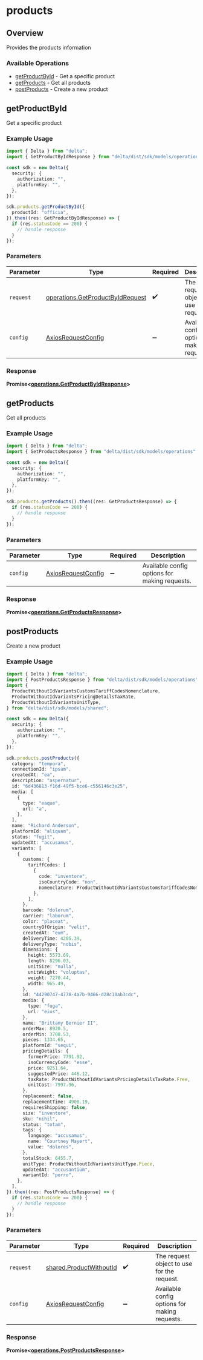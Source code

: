 # products

## Overview

Provides the products information

### Available Operations

* [getProductById](#getproductbyid) - Get a specific product
* [getProducts](#getproducts) - Get all products
* [postProducts](#postproducts) - Create a new product

## getProductById

Get a specific product

### Example Usage

```typescript
import { Delta } from "delta";
import { GetProductByIdResponse } from "delta/dist/sdk/models/operations";

const sdk = new Delta({
  security: {
    authorization: "",
    platformKey: "",
  },
});

sdk.products.getProductById({
  productId: "officia",
}).then((res: GetProductByIdResponse) => {
  if (res.statusCode == 200) {
    // handle response
  }
});
```

### Parameters

| Parameter                                                                            | Type                                                                                 | Required                                                                             | Description                                                                          |
| ------------------------------------------------------------------------------------ | ------------------------------------------------------------------------------------ | ------------------------------------------------------------------------------------ | ------------------------------------------------------------------------------------ |
| `request`                                                                            | [operations.GetProductByIdRequest](../../models/operations/getproductbyidrequest.md) | :heavy_check_mark:                                                                   | The request object to use for the request.                                           |
| `config`                                                                             | [AxiosRequestConfig](https://axios-http.com/docs/req_config)                         | :heavy_minus_sign:                                                                   | Available config options for making requests.                                        |


### Response

**Promise<[operations.GetProductByIdResponse](../../models/operations/getproductbyidresponse.md)>**


## getProducts

Get all products

### Example Usage

```typescript
import { Delta } from "delta";
import { GetProductsResponse } from "delta/dist/sdk/models/operations";

const sdk = new Delta({
  security: {
    authorization: "",
    platformKey: "",
  },
});

sdk.products.getProducts().then((res: GetProductsResponse) => {
  if (res.statusCode == 200) {
    // handle response
  }
});
```

### Parameters

| Parameter                                                    | Type                                                         | Required                                                     | Description                                                  |
| ------------------------------------------------------------ | ------------------------------------------------------------ | ------------------------------------------------------------ | ------------------------------------------------------------ |
| `config`                                                     | [AxiosRequestConfig](https://axios-http.com/docs/req_config) | :heavy_minus_sign:                                           | Available config options for making requests.                |


### Response

**Promise<[operations.GetProductsResponse](../../models/operations/getproductsresponse.md)>**


## postProducts

Create a new product

### Example Usage

```typescript
import { Delta } from "delta";
import { PostProductsResponse } from "delta/dist/sdk/models/operations";
import {
  ProductWithoutIdVariantsCustomsTariffCodesNomenclature,
  ProductWithoutIdVariantsPricingDetailsTaxRate,
  ProductWithoutIdVariantsUnitType,
} from "delta/dist/sdk/models/shared";

const sdk = new Delta({
  security: {
    authorization: "",
    platformKey: "",
  },
});

sdk.products.postProducts({
  category: "tempora",
  connectionId: "ipsam",
  createdAt: "ea",
  description: "aspernatur",
  id: "6d436813-f16d-49f5-bce6-c556146c3e25",
  media: [
    {
      type: "eaque",
      url: "a",
    },
  ],
  name: "Richard Anderson",
  platformId: "aliquam",
  status: "fugit",
  updatedAt: "accusamus",
  variants: [
    {
      customs: {
        tariffCodes: [
          {
            code: "inventore",
            isoCountryCode: "non",
            nomenclature: ProductWithoutIdVariantsCustomsTariffCodesNomenclature.Taric,
          },
        ],
      },
      barcode: "dolorum",
      carrier: "laborum",
      color: "placeat",
      countryOfOrigin: "velit",
      createdAt: "eum",
      deliveryTime: 4205.39,
      deliveryType: "nobis",
      dimensions: {
        height: 5573.69,
        length: 8296.03,
        unitSize: "nulla",
        unitWeight: "voluptas",
        weight: 7270.44,
        width: 965.49,
      },
      id: "44290747-4778-4a7b-9466-d28c10ab3cdc",
      media: {
        type: "fuga",
        url: "eius",
      },
      name: "Brittany Bernier II",
      orderMax: 8920.5,
      orderMin: 3708.53,
      pieces: 1334.65,
      platformId: "sequi",
      pricingDetails: {
        formerPrice: 7791.92,
        isoCurrencyCode: "esse",
        price: 9251.64,
        suggestedPrice: 446.12,
        taxRate: ProductWithoutIdVariantsPricingDetailsTaxRate.Free,
        unitCost: 7997.96,
      },
      replacement: false,
      replacementTime: 4908.19,
      requiresShipping: false,
      size: "inventore",
      sku: "nihil",
      status: "totam",
      tags: {
        language: "accusamus",
        name: "Courtney Mayert",
        value: "dolores",
      },
      totalStock: 6455.7,
      unitType: ProductWithoutIdVariantsUnitType.Piece,
      updatedAt: "accusantium",
      variantId: "porro",
    },
  ],
}).then((res: PostProductsResponse) => {
  if (res.statusCode == 200) {
    // handle response
  }
});
```

### Parameters

| Parameter                                                          | Type                                                               | Required                                                           | Description                                                        |
| ------------------------------------------------------------------ | ------------------------------------------------------------------ | ------------------------------------------------------------------ | ------------------------------------------------------------------ |
| `request`                                                          | [shared.ProductWithoutId](../../models/shared/productwithoutid.md) | :heavy_check_mark:                                                 | The request object to use for the request.                         |
| `config`                                                           | [AxiosRequestConfig](https://axios-http.com/docs/req_config)       | :heavy_minus_sign:                                                 | Available config options for making requests.                      |


### Response

**Promise<[operations.PostProductsResponse](../../models/operations/postproductsresponse.md)>**

